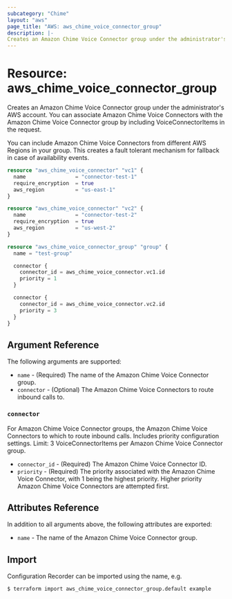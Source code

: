 ```yaml
---
subcategory: "Chime"
layout: "aws"
page_title: "AWS: aws_chime_voice_connector_group"
description: |-
Creates an Amazon Chime Voice Connector group under the administrator's AWS account.
---
```


# Resource: aws_chime_voice_connector_group

Creates an Amazon Chime Voice Connector group under the administrator's AWS account. You can associate Amazon Chime Voice Connectors with the Amazon Chime Voice Connector group by including VoiceConnectorItems in the request.

You can include Amazon Chime Voice Connectors from different AWS Regions in your group. This creates a fault tolerant mechanism for fallback in case of availability events.

```terraform
resource "aws_chime_voice_connector" "vc1" {
  name                = "connector-test-1"
  require_encryption  = true
  aws_region          = "us-east-1"
}

resource "aws_chime_voice_connector" "vc2" {
  name                = "connector-test-2"
  require_encryption  = true
  aws_region          = "us-west-2"
}

resource "aws_chime_voice_connector_group" "group" {
  name = "test-group"

  connector {
    connector_id = aws_chime_voice_connector.vc1.id
    priority = 1
  }

  connector {
    connector_id = aws_chime_voice_connector.vc2.id
    priority = 3
  }
}
```

## Argument Reference

The following arguments are supported:

* `name` - (Required) The name of the Amazon Chime Voice Connector group.
* `connector` - (Optional) The Amazon Chime Voice Connectors to route inbound calls to.

### `connector`

For Amazon Chime Voice Connector groups, the Amazon Chime Voice Connectors to which to route inbound calls. Includes priority configuration settings. Limit: 3 VoiceConnectorItems per Amazon Chime Voice Connector group.

* `connector_id` - (Required) The Amazon Chime Voice Connector ID.
* `priority` - (Required) The priority associated with the Amazon Chime Voice Connector, with 1 being the highest priority. Higher priority Amazon Chime Voice Connectors are attempted first.

## Attributes Reference

In addition to all arguments above, the following attributes are exported:

* `name` - The name of the Amazon Chime Voice Connector group.

## Import

Configuration Recorder can be imported using the name, e.g.

```
$ terraform import aws_chime_voice_connector_group.default example
```